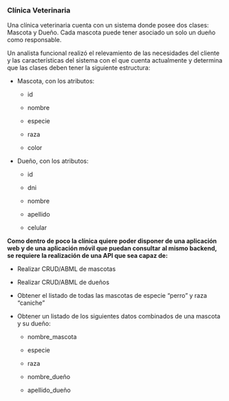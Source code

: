 ### Clínica Veterinaria

Una clínica veterinaria cuenta con un sistema donde posee dos clases: Mascota y Dueño. Cada mascota puede tener asociado un solo un dueño como responsable.

Un analista funcional realizó el relevamiento de las necesidades del cliente y las características del sistema con el que cuenta actualmente y determina que las clases deben tener la siguiente estructura:

- Mascota, con los atributos:

  - id

  - nombre

  - especie

  - raza

  - color

- Dueño, con los atributos:

  - id

  - dni

  - nombre

  - apellido

  - celular

**Como dentro de poco la clínica quiere poder disponer de una aplicación web y de una aplicación móvil que puedan consultar al mismo backend, se requiere la realización de una API que sea capaz de:**

- Realizar CRUD/ABML de mascotas

- Realizar CRUD/ABML de dueños

- Obtener el listado de todas las mascotas de especie “perro” y raza “caniche”

- Obtener un listado de los siguientes datos combinados de una mascota y su dueño:

  - nombre_mascota

  - especie

  - raza

  - nombre_dueño

  - apellido_dueño
